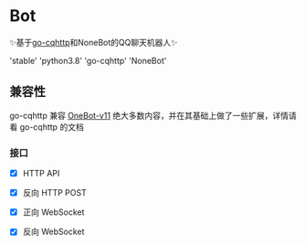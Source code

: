# Bot
✨基于[go-cqhttp](https://github.com/Mrs4s/go-cqhttp)和NoneBot的QQ聊天机器人✨


'stable' 'python3.8' 'go-cqhttp' 'NoneBot'
## 兼容性
go-cqhttp 兼容 [OneBot-v11](https://github.com/botuniverse/onebot-11) 绝大多数内容，并在其基础上做了一些扩展，详情请看 go-cqhttp 的文档
### 接口

- [x] HTTP API
- [x] 反向 HTTP POST
- [x] 正向 WebSocket
- [x] 反向 WebSocket

